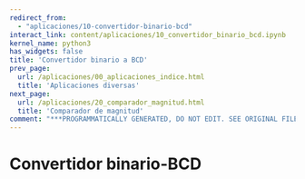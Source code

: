 ```yaml
---
redirect_from:
  - "aplicaciones/10-convertidor-binario-bcd"
interact_link: content/aplicaciones/10_convertidor_binario_bcd.ipynb
kernel_name: python3
has_widgets: false
title: 'Convertidor binario a BCD'
prev_page:
  url: /aplicaciones/00_aplicaciones_indice.html
  title: 'Aplicaciones diversas'
next_page:
  url: /aplicaciones/20_comparador_magnitud.html
  title: 'Comparador de magnitud'
comment: "***PROGRAMMATICALLY GENERATED, DO NOT EDIT. SEE ORIGINAL FILES IN /content***"
---
```

# **Convertidor binario-BCD**

